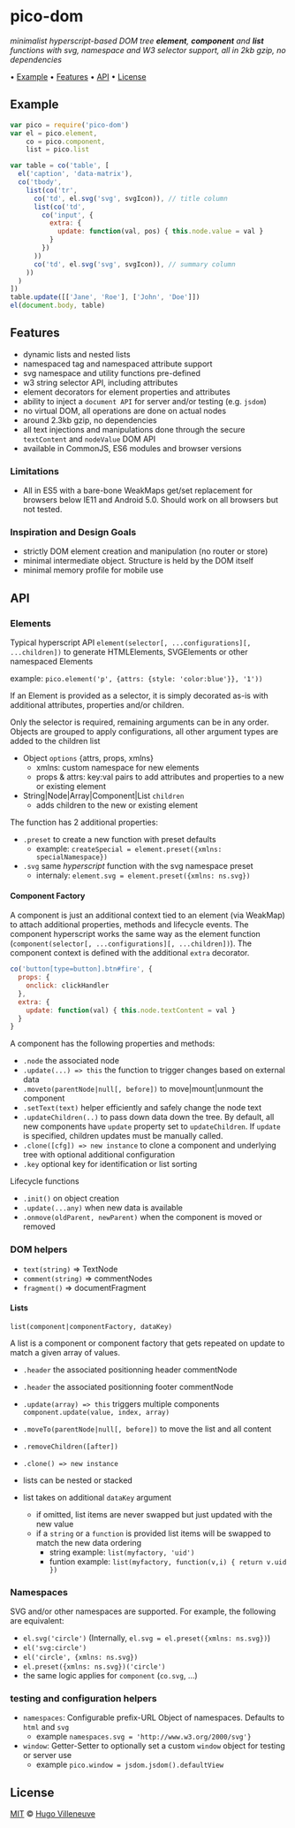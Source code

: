 <!-- markdownlint-disable MD004 MD007 MD010 MD012 MD041 MD022 MD024 MD032 -->

# pico-dom

*minimalist hyperscript-based DOM tree **element**, **component** and **list** functions with svg, namespace and W3 selector support, all in 2kb gzip, no dependencies*

• [Example](#example) • [Features](#features) • [API](#api) • [License](#license)

## Example

```javascript
var pico = require('pico-dom')
var el = pico.element,
    co = pico.component,
    list = pico.list

var table = co('table', [
  el('caption', 'data-matrix'),
  co('tbody',
    list(co('tr',
      co('td', el.svg('svg', svgIcon)), // title column
      list(co('td',
        co('input', {
          extra: {
            update: function(val, pos) { this.node.value = val }
          }
        })
      ))
      co('td', el.svg('svg', svgIcon)), // summary column
    ))
  )
])
table.update([['Jane', 'Roe'], ['John', 'Doe']])
el(document.body, table)
```

## Features

* dynamic lists and nested lists
* namespaced tag and namespaced attribute support
* svg namespace and utility functions pre-defined
* w3 string selector API, including attributes
* element decorators for element properties and attributes
* ability to inject a `document API` for server and/or testing (e.g. `jsdom`)
* no virtual DOM, all operations are done on actual nodes
* around 2.3kb gzip, no dependencies
* all text injections and manipulations done through the secure `textContent` and `nodeValue` DOM API
* available in CommonJS, ES6 modules and browser versions

### Limitations

* All in ES5 with a bare-bone WeakMaps get/set replacement for browsers below IE11 and Android 5.0. Should work on all browsers but not tested.

### Inspiration and Design Goals

* strictly DOM element creation and manipulation (no router or store)
* minimal intermediate object. Structure is held by the DOM itself
* minimal memory profile for mobile use

## API

### Elements

Typical hyperscript API `element(selector[, ...configurations][, ...children])` to generate HTMLElements, SVGElements or other namespaced Elements

example: `pico.element('p', {attrs: {style: 'color:blue'}}, '1'))`

If an Element is provided as a selector, it is simply decorated as-is with additional attributes, properties and/or children.

Only the selector is required, remaining arguments can be in any order. Objects are grouped to apply configurations, all other argument types are added to the children list
* Object `options` {attrs, props, xmlns}
  * xmlns: custom namespace for new elements
  * props & attrs: key:val pairs to add attributes and properties to a new or existing element
* String|Node|Array|Component|List `children`
  * adds children to the new or existing element

The function has 2 additional properties:
* `.preset` to create a new function with preset defaults
  * example: `createSpecial = element.preset({xmlns: specialNamespace})`
* `.svg` same *hyperscript* function with the svg namespace preset
  * internaly: `element.svg = element.preset({xmlns: ns.svg})`

#### Component Factory

A component is just an additional context tied to an element (via WeakMap) to attach additional properties, methods and lifecycle events. The component hyperscript works the same way as the element function (`component(selector[, ...configurations][, ...children])`). The component context is defined with the additional `extra` decorator.

```javascript
co('button[type=button].btn#fire', {
  props: {
    onclick: clickHandler
  },
  extra: {
    update: function(val) { this.node.textContent = val }
  }
}
```

A component has the following properties and methods:
* `.node` the associated node
* `.update(...) => this` the function to trigger changes based on external data
* `.moveto(parentNode|null[, before])` to move|mount|unmount the component
* `.setText(text)` helper efficiently and safely change the node text
* `.updateChildren(..)` to pass down data down the tree. By default, all new components have `update` property set to `updateChildren`. If `update` is specified, children updates must be manually called.
* `.clone([cfg]) => new instance` to clone a component and underlying tree with optional additional configuration
* `.key` optional key for identification or list sorting

Lifecycle functions
* `.init()` on object creation
* `.update(...any)` when new data is available
* `.onmove(oldParent, newParent)` when the component is moved or removed


### DOM helpers
* `text(string)` => TextNode
* `comment(string)` => commentNodes
* `fragment()` => documentFragment


#### Lists

`list(component|componentFactory, dataKey)`

A list is a component or component factory that gets repeated on update to match a given array of values.

* `.header` the associated positionning header commentNode
* `.header` the associated positionning footer commentNode
* `.update(array) => this` triggers multiple components `component.update(value, index, array)`
* `.moveTo(parentNode|null[, before])` to move the list and all content
* `.removeChildren([after])`
* `.clone() => new instance`

* lists can be nested or stacked
* list takes on additional `dataKey` argument
  * if omitted, list items are never swapped but just updated with the new value
  * if a `string` or a `function` is provided list items will be swapped to match the new data ordering
    * string example: `list(myfactory, 'uid')`
    * funtion example: `list(myfactory, function(v,i) { return v.uid })`

### Namespaces

SVG and/or other namespaces are supported. For example, the following are equivalent:

* `el.svg('circle')` (Internally, `el.svg = el.preset({xmlns: ns.svg})`)
* `el('svg:circle')`
* `el('circle', {xmlns: ns.svg})`
* `el.preset({xmlns: ns.svg})('circle')`
* the same logic applies for `component` (`co.svg`, ...)


### testing and configuration helpers
* `namespaces`: Configurable prefix-URL Object of namespaces. Defaults to `html` and `svg`
  * example `namespaces.svg = 'http://www.w3.org/2000/svg'}`
* `window`: Getter-Setter to optionally set a custom `window` object for testing or server use
  * example `pico.window = jsdom.jsdom().defaultView`

## License

[MIT](http://www.opensource.org/licenses/MIT) © [Hugo Villeneuve](https://github.com/hville)
